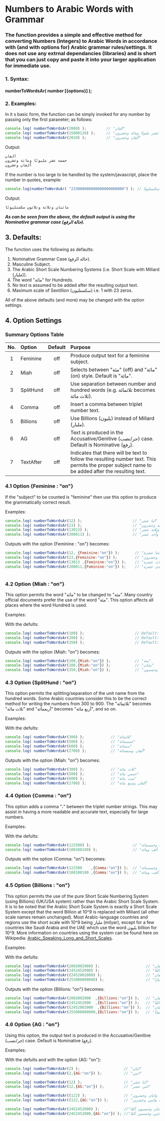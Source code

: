 # Numbers to Arabic Words with Grammar

### The function provides a simple and effective method for converting Numbers (Integers) to Arabic Words in accordance with (and with options for) Arabic grammar rules/settings. It does not use any extrnal dependancies (libraries) and is short that you can just copy and paste it into your larger application for immediate use.

### 1. Syntax:

#### numberToWordsAr( number [{options}] );

### 2. Examples:

In it s basic form, the function can be simply invoked for any number by passing only the first paraneter; as follows:

```javascript
console.log( numberToWordsAr(2000) );         // "ألفان"
console.log( numberToWordsAr(15000120) );     // "خمسة عشر مليونًا ومائة وعشرون"
console.log( numberToWordsAr(2020) );         // "ألفان وعشرون"

```
Output:
```javascript
ألفان
خمسة عشر مليونًا ومائة وعشرون
ألفان وعشرون
```

If the number is too large to be handled by the system/javascript, place the number in quotes, example:

```javascript
console.log(numberToWordsAr( "233000000000000000000000") ); // مائتان وثلاثة وثلاثون سكستليونًا
```
Output:
```javascript
مائتان وثلاثة وثلاثون سكستليونًا
```

***As can be seen from the above, the default output is using the Nominative grammar case (حالة الرفع).***

## 3. Defaults:

The function uses the following as defaults:

1. Nominative Grammar Case (حالة الرفع).
2. Masculine Subject.
3. The Arabic Short Scale Numbering Systems (i.e. Short Scale with Miliard (مليار)).
4. The word "مائة" for Hundreds.
5. No text is assumed to be added after the resulting output text.
6. Maximum scale of Sextillion (سكستليون) i.e. 1 with 23 zeros.

All of the above defaults (and more) may be changed with the option settings.

## 4. Option Settings

### Summary Options Table

| No.| Option |Default|Purpose  
|:---:|:---|:---:|:-----
|1|Feminine       |off| Produce output text for a feminine subject.
|2|Miah           |off| Selects between "مئة" (off) and "مائة" (on) style. Default is "مائة".
|3|SplitHund      |off| Use separation between number and hundred words (e.g. ثلاثمائة becomes ثلاث مائة).
|4|Comma          |off| Insert a comma between triplet number text.
|5|Billions       |off| Use Billions (بليون) instead of Millard (مليار).
|6|AG             |off| Text is produced in the Accusative/Genitive (جر/نصب) case. Default is Nominative (رفع).
|7|TextAfter      |off| Indicates that there will be text to follow the resulting number text. This permits the proper subject name to be added after the resulting text.

### 4.1 Option {Feminine : "on"}

If the "subject" to be counted is "feminine" then use this option to produce the grammatically correct result.

Examples:

```javascript
console.log( numberToWordsAr(12) );                       // "اثنا عشر"
console.log( numberToWordsAr(23) );                       // "ثلاثة وعشرون"
console.log( numberToWordsAr(13013) );                    // "ثلاثة عشر ألفًا وثلاثة عشر"
console.log( numberToWordsAr(200011) );                   // "مائتا ألف وأحد عشر"
```
Outputs with the option {Feminine : "on"} becomes:

```javascript
console.log( numberToWordsAr(12, {Feminine:"on"}) );       // "اثنتا عشرة"
console.log( numberToWordsAr(23,{Feminine:"on"}) );        // "ثلاث وعشرون"
console.log( numberToWordsAr(13013 ,{Feminine:"on"}) );    // "ثلاثة عشر ألفًا وثلاث عشرة"
console.log( numberToWordsAr(200011,{Feminine:"on"}) );    // "مائتا ألف وإحدى عشرة"
    
```

### 4.2 Option {Miah : "on"}

This option permits the word "مائة" to be changed to "مئة". Many country official documents prefer the use of the word "مئة".
This option affects all places where the word Hundred is used.

Examples:

With the defults:

```javascript
console.log( numberToWordsAr(100) );                       // Default: "مائة"
console.log( numberToWordsAr(200) );                       // Default: "مائتان"
console.log( numberToWordsAr(350) );                       // Default: "ثلاثمائة وخمسون"
```
Outputs with the option {Miah: "on"} becomes:

```javascript
console.log( numberToWordsAr(100,{Miah:"on"}) );           // "مئة"
console.log( numberToWordsAr(200,{Miah:"on"}) );           // "مئتان"
console.log( numberToWordsAr(350,{Miah:"on"}) );           // "ثلاثمئة وخمسون"
```


### 4.3 Option {SplitHund : "on"}

This option permits the splitting/separation of the unit name from the hundred words. Some Arabic countries consider this to be the correct method for writing the numbers from 300 to 900. The "ثلاثمائة" becomes "ثلاث مائة" and "أربعمائة" becomes "أربع مائة", and so on.

Examples:

With the defults:

```javascript
console.log( numberToWordsAr(300) );            // "ثلاثمائة"
console.log( numberToWordsAr(500) );            // "خمسمائة"
console.log( numberToWordsAr(600) );            // "ستمائة"
console.log( numberToWordsAr(2700) );           // "ألفان وسبعمائة"
```
Outputs with the option {Miah: "on"} becomes:

```javascript
console.log( numberToWordsAr(300) );            // "ثلاث مائة"
console.log( numberToWordsAr(500) );            // "خمس مائة"
console.log( numberToWordsAr(600) );            // "ست مائة"
console.log( numberToWordsAr(2700) );           // "ألفان وسبع مائة"
```

### 4.4 Option {Comma : "on"}

This option adds a comma "،" between the triplet number strings. This may assist in having a more readable and accurate text, especially for large numbers.

Examples:

With the defults:

```javascript
console.log( numberToWordsAr(122500) );                   // "مائة واثنان وعشرون ألفًا وخمسمائة"
console.log( numberToWordsAr(100100100) );                // "مائة مليون ومائة ألف ومائة"
```
Outputs with the option {Comma: "on"} becomes:

```javascript
console.log( numberToWordsAr(122500    ,{Comma:"on"}) );  // "مائة واثنان وعشرون ألفًا، وخمسمائة")
console.log( numberToWordsAr(100100100 ,{Comma:"on"}) );  // "مائة مليون، ومائة ألف، ومائة")
```


### 4.5 Option {Billions : "on"}

This option permits the use of the pure Short Scale Numbering System (using Billions) (UK/USA system) rather than the Arabic Short Scale System. It is to be noted that the Arabic Short Scale System is exactly a Short Scale System except that the word Billion at 10^9 is replaced with Miliard (all other scale names remain unchanged). Most Arabic-language countries and regions use the short scale with 10^9 being مليار (milyar), except for a few countries like Saudi Arabia and the UAE which use the word بليون billion for 10^9. More information on countries using the system can be found here on Wikipedia: [Arabic_Speaking_Long_and_Short_Scales](https://en.wikipedia.org/wiki/Long_and_short_scales#Arabic-speaking).

Examples:

With the defults:

```javascript
console.log( numberToWordsAr(2002002000) );                     // "ملياران ومليونان وألفان"
console.log( numberToWordsAr(2452452000) );                     // "ملياران وأربعمائة واثنان وخمسون مليونًا وأربعمائة واثنان وخمسون ألفًا"
console.log( numberToWordsAr((2452002000) );                    // "ملياران وأربعمائة واثنان وخمسون مليونًا وألفان"
console.log( numberToWordsAr(255000000000) );                   // "مائتان وخمسة وخمسون مليارًا"
```
Outputs with the option {Billions: "on"} becomes:

```javascript
console.log( numberToWordsAr(2002002000  ,{Billions:"on"}) );   // "بليونان ومليونان وألفان"
console.log( numberToWordsAr(2452452000  ,{Billions:"on"}) );   // "بليونان وأربعمائة واثنان وخمسون مليونًا وأربعمائة واثنان وخمسون ألفًا"
console.log( numberToWordsAr((2452002000  ,{Billions:"on"}) );  // "بليونان وأربعمائة واثنان وخمسون مليونًا وألفان"
console.log( numberToWordsAr(255000000000,{Billions:"on"}) );   // "مائتان وخمسة وخمسون بليونًا"
```

### 4.6 Option {AG : "on"}

Using this option, the output text is produced in the Accusative/Genitive (جر/نصب) case. Default is Nominative (رفع).

Examples:

With the defults and with the option {AG: "on"}:

```javascript
console.log( numberToWordsAr(2) );                    // "اثنان"
console.log( numberToWordsAr(2,{AG:"on"}) );          // "اثنين"

console.log( numberToWordsAr(12) );                   // "اثنا عشر"
console.log( numberToWordsAr(12,{AG:"on"}) );         // "اثني عشر"

console.log( numberToWordsAr((122) );                 // "مائة واثنان وعشرون"
console.log( numberToWordsAr((122,{AG:"on"}) );       // "مائة واثنين وعشرين"

console.log( numberToWordsAr(2452452000) );           //"ملياران وأربعمائة واثنان وخمسون مليونًا وأربعمائة واثنان وخمسون ألفًا"
console.log( numberToWordsAr(2452452000,{AG:"on"}) ); //"مليارين وأربعمائة واثنين وخمسين مليونًا وأربعمائة واثنين وخمسين ألفًا"
```
